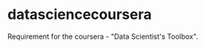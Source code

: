 datasciencecoursera
===================

Requirement for the coursera - "Data Scientist's Toolbox".
